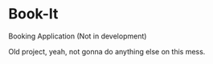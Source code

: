 # Book-It
Booking Application (Not in development)

Old project, yeah, not gonna do anything else on this mess.
